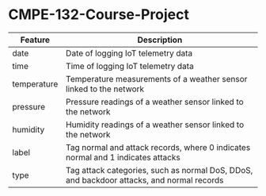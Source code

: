 # CMPE-132-Course-Project

| Feature                         | Description                                                                 |
|----------------------------------|-----------------------------------------------------------------------------|
| date                            | Date of logging IoT telemetry data                                          |
| time                            | Time of logging IoT telemetry data                                          |
| temperature                     | Temperature measurements of a weather sensor linked to the network                                 |
| pressure                        | Pressure readings of a weather sensor linked to the network                                |
| humidity                        | Humidity readings of a weather sensor linked to the network                                         |
| label                           | Tag normal and attack records, where 0 indicates normal and 1 indicates attacks    |
| type                            | Tag attack categories, such as normal DoS, DDoS, and backdoor attacks, and normal records        |
